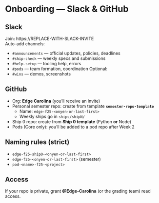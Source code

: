 # Onboarding — Slack & GitHub

## Slack
Join: https://REPLACE-WITH-SLACK-INVITE  
Auto-add channels:
- `#announcements` — official updates, policies, deadlines
- `#ship-check` — weekly specs and submissions
- `#help-setup` — tooling help, errors
- `#pods` — team formation, coordination
Optional:
- `#wins` — demos, screenshots

## GitHub
- Org: **Edge Carolina** (you’ll receive an invite)
- Personal semester repo: create from template **`semester-repo-template`**
  - Name: `edge-f25-<onyen-or-last-first>`
  - Weekly ships go in `ships/shipN/`
- Ship 0 repo: create from **Ship 0 template** (Python **or** Node)
- Pods (Core only): you’ll be added to a pod repo after Week 2

## Naming rules (strict)
- `edge-f25-ship0-<onyen-or-last-first>`
- `edge-f25-<onyen-or-last-first>` (semester)
- `pod-<name>-f25-<project>`

## Access
If your repo is private, grant **@Edge-Carolina** (or the grading team) read access.

